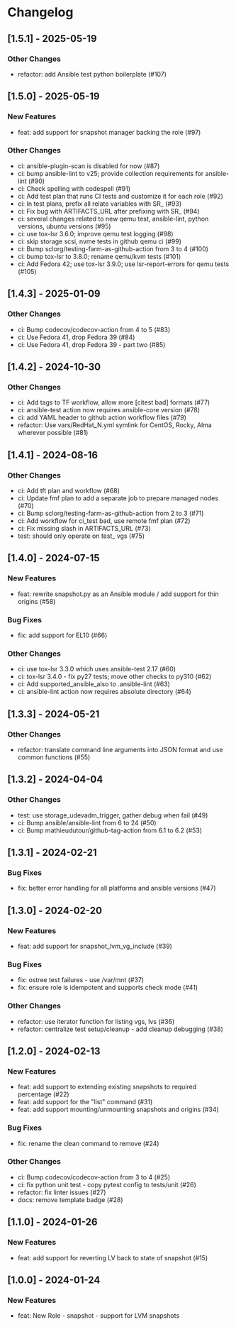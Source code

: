 Changelog
=========

[1.5.1] - 2025-05-19
--------------------

### Other Changes

- refactor: add Ansible test python boilerplate (#107)

[1.5.0] - 2025-05-19
--------------------

### New Features

- feat: add support for snapshot manager backing the role (#97)

### Other Changes

- ci: ansible-plugin-scan is disabled for now (#87)
- ci: bump ansible-lint to v25; provide collection requirements for ansible-lint (#90)
- ci: Check spelling with codespell (#91)
- ci: Add test plan that runs CI tests and customize it for each role (#92)
- ci: In test plans, prefix all relate variables with SR_ (#93)
- ci: Fix bug with ARTIFACTS_URL after prefixing with SR_ (#94)
- ci: several changes related to new qemu test, ansible-lint, python versions, ubuntu versions (#95)
- ci: use tox-lsr 3.6.0; improve qemu test logging (#98)
- ci: skip storage scsi, nvme tests in github qemu ci (#99)
- ci: Bump sclorg/testing-farm-as-github-action from 3 to 4 (#100)
- ci: bump tox-lsr to 3.8.0; rename qemu/kvm tests (#101)
- ci: Add Fedora 42; use tox-lsr 3.9.0; use lsr-report-errors for qemu tests (#105)

[1.4.3] - 2025-01-09
--------------------

### Other Changes

- ci: Bump codecov/codecov-action from 4 to 5 (#83)
- ci: Use Fedora 41, drop Fedora 39 (#84)
- ci: Use Fedora 41, drop Fedora 39 - part two (#85)

[1.4.2] - 2024-10-30
--------------------

### Other Changes

- ci: Add tags to TF workflow, allow more [citest bad] formats (#77)
- ci: ansible-test action now requires ansible-core version (#78)
- ci: add YAML header to github action workflow files (#79)
- refactor: Use vars/RedHat_N.yml symlink for CentOS, Rocky, Alma wherever possible (#81)

[1.4.1] - 2024-08-16
--------------------

### Other Changes

- ci: Add tft plan and workflow (#68)
- ci: Update fmf plan to add a separate job to prepare managed nodes (#70)
- ci: Bump sclorg/testing-farm-as-github-action from 2 to 3 (#71)
- ci: Add workflow for ci_test bad, use remote fmf plan (#72)
- ci: Fix missing slash in ARTIFACTS_URL (#73)
- test: should only operate on test_ vgs (#75)

[1.4.0] - 2024-07-15
--------------------

### New Features

- feat: rewrite snapshot.py as an Ansible module / add support for thin origins (#58)

### Bug Fixes

- fix: add support for EL10 (#66)

### Other Changes

- ci: use tox-lsr 3.3.0 which uses ansible-test 2.17 (#60)
- ci: tox-lsr 3.4.0 - fix py27 tests; move other checks to py310 (#62)
- ci: Add supported_ansible_also to .ansible-lint (#63)
- ci: ansible-lint action now requires absolute directory (#64)

[1.3.3] - 2024-05-21
--------------------

### Other Changes

- refactor: translate command line arguments into JSON format and use common functions  (#55)

[1.3.2] - 2024-04-04
--------------------

### Other Changes

- test: use storage_udevadm_trigger, gather debug when fail (#49)
- ci: Bump ansible/ansible-lint from 6 to 24 (#50)
- ci: Bump mathieudutour/github-tag-action from 6.1 to 6.2 (#53)

[1.3.1] - 2024-02-21
--------------------

### Bug Fixes

- fix: better error handling for all platforms and ansible versions (#47)

[1.3.0] - 2024-02-20
--------------------

### New Features

- feat: add support for snapshot_lvm_vg_include (#39)

### Bug Fixes

- fix: ostree test failures - use /var/mnt (#37)
- fix: ensure role is idempotent and supports check mode (#41)

### Other Changes

- refactor: use iterator function for listing vgs, lvs (#36)
- refactor: centralize test setup/cleanup - add cleanup debugging (#38)

[1.2.0] - 2024-02-13
--------------------

### New Features

- feat: add support to extending existing snapshots to required percentage (#22)
- feat: add support for the "list" command (#31)
- feat: add support mounting/unmounting snapshots and origins (#34)

### Bug Fixes

- fix: rename the clean command to remove (#24)

### Other Changes

- ci: Bump codecov/codecov-action from 3 to 4 (#25)
- ci: fix python unit test - copy pytest config to tests/unit (#26)
- refactor: fix linter issues (#27)
- docs: remove template badge (#28)

[1.1.0] - 2024-01-26
--------------------

### New Features

- feat: add support for reverting LV back to state of snapshot  (#15)

[1.0.0] - 2024-01-24
--------------------

### New Features

- feat: New Role - snapshot - support for LVM snapshots
